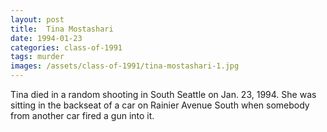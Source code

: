 ```yaml
---
layout: post
title:  Tina Mostashari
date: 1994-01-23
categories: class-of-1991
tags: murder
images: /assets/class-of-1991/tina-mostashari-1.jpg
---
```

Tina died in a random shooting in South Seattle on Jan. 23, 1994. She was sitting in the backseat of a car on Rainier Avenue South when somebody from another car fired a gun into it.
